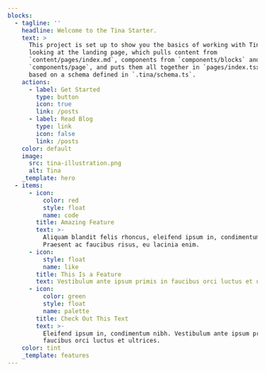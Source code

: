 ```yaml
---
blocks:
  - tagline: ''
    headline: Welcome to the Tina Starter.
    text: >
      This project is set up to show you the basics of working with Tina. You're
      looking at the landing page, which pulls content from
      `content/pages/index.md`, components from `components/blocks` and
      `components/page`, and puts them all together in `pages/index.tsx`, all
      based on a schema defined in `.tina/schema.ts`.
    actions:
      - label: Get Started
        type: button
        icon: true
        link: /posts
      - label: Read Blog
        type: link
        icon: false
        link: /posts
    color: default
    image:
      src: tina-illustration.png
      alt: Tina
    _template: hero
  - items:
      - icon:
          color: red
          style: float
          name: code
        title: Amazing Feature
        text: >-
          Aliquam blandit felis rhoncus, eleifend ipsum in, condimentum nibh.
          Praesent ac faucibus risus, eu lacinia enim.
      - icon:
          style: float
          name: like
        title: This Is a Feature
        text: Vestibulum ante ipsum primis in faucibus orci luctus et ultrices.
      - icon:
          color: green
          style: float
          name: palette
        title: Check Out This Text
        text: >-
          Eleifend ipsum in, condimentum nibh. Vestibulum ante ipsum primis in
          faucibus orci luctus et ultrices.
    color: tint
    _template: features
---
```


